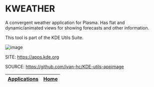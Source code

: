 # KWEATHER

 A convergent weather application for Plasma. Has flat and dynamic/animated  views for showing forecasts and other information.

 This tool is part of the KDE Utils Suite.

 ![image](https://cdn.kde.org/screenshots/kweather/kweather-mobile-flat.png)

 SITE: https://apps.kde.org

 SOURCE: https://github.com/ivan-hc/KDE-utils-appimage

 | [Applications](https://portable-linux-apps.github.io/apps.html) | [Home](https://portable-linux-apps.github.io)
 | --- | --- |
